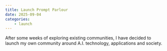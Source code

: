 ```yaml
---
title: Launch Prompt Parlour
date: 2025-09-04
categories: 
    - launch
---
```

After some weeks of exploring existing communities, I have decided to launch my own community around A.I. technology, applications and society.
